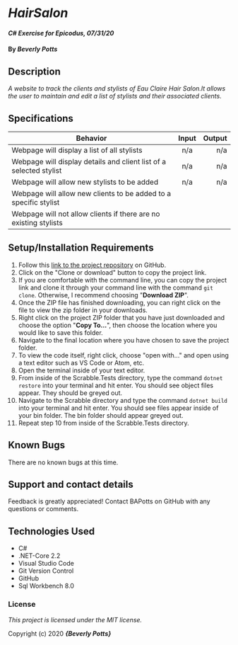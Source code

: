 # _HairSalon_

#### _C# Exercise for Epicodus, 07/31/20_

#### By _**Beverly Potts**_

## Description

_A website to track the clients and stylists of Eau Claire Hair Salon.It allows the user to maintain and edit a list of stylists and their associated clients._

## Specifications

| Behavior   |   Input   |  Output |
|----------|:-------------:|------:|
|Webpage will display a list of all stylists|n/a|n/a|
|Webpage will display details and client list of a selected stylist|n/a|n/a|
|Webpage will allow new stylists to be added|n/a|n/a|
|Webpage will allow new clients to be added to a specific stylist|||
|Webpage will not allow clients if there are no existing stylists|||



## Setup/Installation Requirements


  1. Follow this [link to the project repository](https://github.com/BAPotts/HairSalon.Solution.git) on GitHub. 
  2. Click on the "Clone or download" button to copy the project link.     
  3. If you are comfortable with the command line, you can copy the project link and clone it through your command line with the command `git clone`. Otherwise, I recommend choosing "**Download ZIP**".     
   4. Once the ZIP file has finished downloading, you can right click on the file to view the zip folder in your downloads.     
  5. Right click on the project ZIP folder that you have just downloaded and choose the option "**Copy To...**", then choose the location where you would like to save this folder.      
  6. Navigate to the final location where you have chosen to save the project folder.      
  7. To view the code itself, right click, choose "open with..." and open using a text editor such as VS Code or Atom, etc.
  8. Open the terminal inside of your text editor.
  9. From inside of the Scrabble.Tests directory, type the command `dotnet restore` into your terminal and hit enter. You should see object files appear. They should be greyed out.
  10. Navigate to the Scrabble directory and type the command `dotnet build` into your terminal and hit enter. You should see files appear inside of your bin folder. The bin folder should appear greyed out.
  11. Repeat step 10 from inside of the Scrabble.Tests directory.   


## Known Bugs

There are no known bugs at this time.

## Support and contact details

Feedback is greatly appreciated! Contact BAPotts on GitHub with any questions or comments.

## Technologies Used

* C# 
* .NET-Core 2.2
* Visual Studio Code
* Git Version Control 
* GitHub
* Sql Workbench 8.0

### License

*This project is licensed under the MIT license.*

Copyright (c) 2020 **_{Beverly Potts}_**